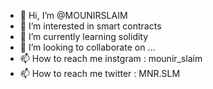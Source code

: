 - 👋 Hi, I’m @MOUNIRSLAIM
- 👀 I’m interested in smart contracts
- 🌱 I’m currently learning solidity
- 💞️ I’m looking to collaborate on ...
- 📫 How to reach me instgram : mounir_slaim
- 📫 How to reach me twitter : MNR.SLM

<!---
MOUNIRSLAIM/MOUNIRSLAIM is a ✨ special ✨ repository because its `README.md` (this file) appears on your GitHub profile.
You can click the Preview link to take a look at your changes.
--->
